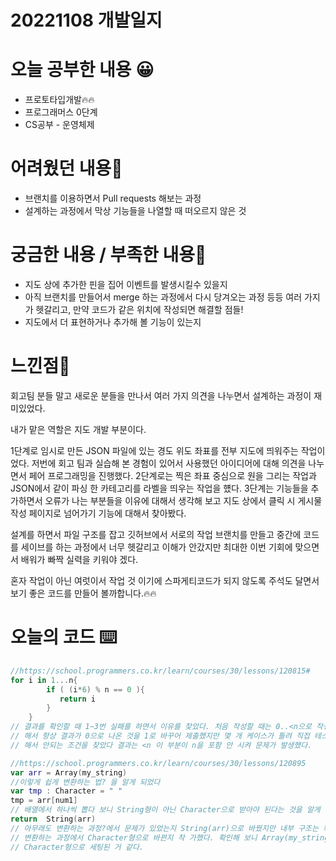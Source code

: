 # 20221108 개발일지

# 오늘 공부한 내용 😀

- 프로토타입개발🔥🔥
- 프로그래머스 0단계
- CS공부 - 운영체제

# 어려웠던 내용🤯

- 브랜치를 이용하면서 Pull requests 해보는 과정
- 설계하는 과정에서 막상 기능들을 나열할 때 떠오르지 않은 것

# 궁금한 내용 / 부족한 내용🤔

- 지도 상에 추가한 핀을 집어 이벤트를 발생시킬수 있을지
- 아직 브랜치를 만들어서 merge 하는 과정에서 다시 당겨오는 과정 등등 여러 가지가 헷갈리고, 만약 코드가 같은 위치에 작성되면 해결할 점들!
- 지도에서 더 표현하거나 추가해 볼 기능이 있는지

# 느낀점🤨

회고팀 분들 말고 새로운 분들을 만나서 여러 가지 의견을 나누면서 설계하는 과정이 재미있었다.

내가 맡은 역할은 지도 개발 부분이다.

1단계로 임시로 만든 JSON 파일에 있는 경도 위도 좌표를 전부 지도에 띄워주는 작업이었다. 저번에 회고 팀과 실습해 본 경험이 있어서 사용했던 아이디어에 대해 의견을 나누면서 페어 프로그래밍을 진행했다. 2단계로는 찍은 좌표 중심으로 원을 그리는 작업과 JSON에서 같이 파싱 한 카테고리를 라벨을 띄우는 작업을 헀다. 3단계는 기능들을 추가하면서 오류가 나는 부분들을 이유에 대해서 생각해 보고 지도 상에서 클릭 시 게시물 작성 페이지로 넘어가기 기능에 대해서 찾아봤다.

설계를 하면서 파일 구조를 잡고 깃허브에서 서로의 작업 브랜치를 만들고 중간에 코드를 세이브를 하는 과정에서 너무 헷갈리고 이해가 안갔지만 최대한 이번 기회에 맞으면서 배워가 빠짝 실력을 키워야 겠다.

혼자 작업이 아닌 여럿이서 작업 것 이기에 스파게티코드가 되지 않도록 주석도 달면서 보기 좋은 코드를 만들어 볼까합니다.🔥🔥

# 오늘의 코드 ⌨️

```swift
//https://school.programmers.co.kr/learn/courses/30/lessons/120815#
for i in 1...n{
        if ( (i*6) % n == 0 ){
           return i
        }
    }
// 결과를 확인할 때 1~3번 실패를 하면서 이유를 찾았다. 처음 작성할 때는 0..<n으로 작성해서 0부터 시작
// 해서 항상 결과가 0으로 나온 것을 1로 바꾸어 제출했지만 몇 개 케이스가 틀려 직접 테스트 케이스를 추가
// 해서 안되는 조건을 찾았다 결과는 <n 이 부분이 n을 포함 안 시켜 문제가 발생했다.

//https://school.programmers.co.kr/learn/courses/30/lessons/120895
var arr = Array(my_string)
//이렇게 쉽게 변환하는 법? 을 알게 되었다
var tmp : Character = " "
tmp = arr[num1]
// 배열에서 하나씩 뽑다 보니 String형이 아닌 Character으로 받아야 된다는 것을 알게 됨!
return  String(arr)
// 아무래도 변환하는 과정?에서 문제가 있었는지 String(arr)으로 바꿨지만 내부 구조는 확인해 봐야 할 거 같음
// 변환하는 과정에서 Character형으로 바뀐지 착 가했다. 확인해 보니 Array(my_string)이 과정에서 하나씩 들어가다 보니
// Character형으로 세팅된 거 같다.
```